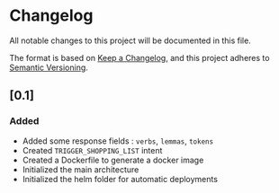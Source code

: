 # Changelog
All notable changes to this project will be documented in this file.

The format is based on [Keep a Changelog](https://keepachangelog.com/en/1.0.0/),
and this project adheres to [Semantic Versioning](https://semver.org/spec/v2.0.0.html).

##  [0.1]
###  Added
- Added some response fields : ``verbs``, ``lemmas``, ``tokens``
- Created ``TRIGGER_SHOPPING_LIST`` intent
- Created a Dockerfile to generate a docker image
- Initialized the main architecture
- Initialized the helm folder for automatic deployments

